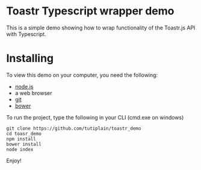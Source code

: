 # Toastr Typescript wrapper demo

  This is a simple demo showing how to wrap functionality of the Toastr.js API with Typescript.

# Installing

  To view this demo on your computer, you need the following:
  * [node.js](http://nodejs.org)
  * a web browser
  * [git](https://git-for-windows.github.io/)
  * [bower](http://bower.io)

  To run the project, type the following in your CLI (cmd.exe on windows)

```
git clone https://github.com/tutiplain/toastr_demo
cd toasr_demo
npm install
bower install
node index
```
  Enjoy!

